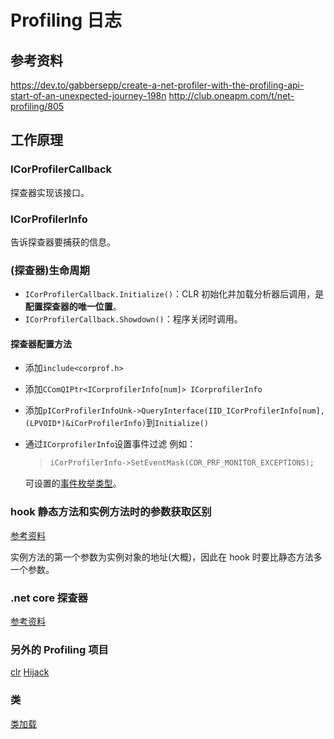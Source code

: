 # Profiling 日志

## 参考资料

<https://dev.to/gabbersepp/create-a-net-profiler-with-the-profiling-api-start-of-an-unexpected-journey-198n>
<http://club.oneapm.com/t/net-profiling/805>

## 工作原理

### ICorProfilerCallback

探查器实现该接口。

### ICorProfilerInfo

告诉探查器要捕获的信息。

### (探查器)生命周期

- `ICorProfilerCallback.Initialize()`：CLR 初始化并加载分析器后调用，是**配置探查器的唯一位置**。
- `ICorProfilerCallback.Showdown()`：程序关闭时调用。

#### 探查器配置方法

- 添加`include<corprof.h>`
- 添加`CComQIPtr<ICorprofilerInfo[num]> ICorprofilerInfo`
- 添加`pICorProfilerInfoUnk->QueryInterface(IID_ICorProfilerInfo[num],(LPVOID*)&iCorProfilerInfo)`到`Initialize()`

- 通过`ICorprofilerInfo`设置事件过滤
  例如：

  > ```cpp
  > iCorProfilerInfo->SetEventMask(COR_PRF_MONITOR_EXCEPTIONS);
  > ```

  可设置的[事件枚举类型](https://docs.microsoft.com/zh-cn/dotnet/framework/unmanaged-api/profiling/cor-prf-monitor-enumeration)。

### hook 静态方法和实例方法时的参数获取区别

[参考资料](https://www.cnblogs.com/ptfblog/archive/2011/12/16/2290735.html)

实例方法的第一个参数为实例对象的地址(大概)，因此在 hook 时要比静态方法多一个参数。

### .net core 探查器

[参考资料](https://github.com/dotnet/runtime/issues/9211)

### 另外的 Profiling 项目

[clr](https://github.com/microsoft/clr-samples)
[Hijack](https://github.com/djhohnstein/.NET-Profiler-DLL-Hijack)

### 类

[类加载](https://docs.microsoft.com/zh-cn/dotnet/framework/unmanaged-api/profiling/icorprofilercallback-classloadstarted-metho])
